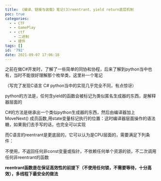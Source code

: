 ```yaml
---
title: 《编译、链接与装载》笔记(3)reentrant、yield return底层机制
poc: true
categories:
  - - CTF
  - - GamePlay
  - - ctf
    - 二进制
  - - 硬件
tags: []
id: '792'
date: 2021-09-07 17:06:18
---
```


之前在做C#开发时，了解了一些简单的同协和协程，后来了解到python当中也有，当时不能很好理解那个枚举类，这里补一个笔记

（写完了发现C语言 C# python当中的实现几乎完全不同，有点惊讶）

python的方法是，任何含yield的函数会被标记为类似匿名生成器的东西，是解释器层面的

C#的方法是继承出一个类似python生成器的东西，然后由编译器加上MoveNext() 成员函数,用state变量标记执行的位置：这时编译器层面操作的语法糖，如果我们去手写的话，也完全可以实现

而C语言的reentrant是更底层的，它可以认为是CPU层面的，需要满足下列条件：

不使用，不返回任何非const变量或指针，不依赖任何单个资源的锁，不二次调用任何非reentrant的函数

**reentrant函数是在保证高效性的前提下（不使用任何锁，不需要等待，十分高效），多线程下最安全的做法**